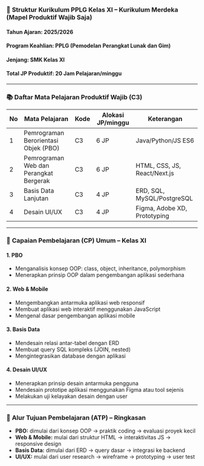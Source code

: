 ### 📘 **Struktur Kurikulum PPLG Kelas XI – Kurikulum Merdeka (Mapel Produktif Wajib Saja)**

#### Tahun Ajaran: 2025/2026

#### Program Keahlian: PPLG (Pemodelan Perangkat Lunak dan Gim)

#### Jenjang: SMK Kelas XI

#### Total JP Produktif: 20 Jam Pelajaran/minggu

---

### 📚 **Daftar Mata Pelajaran Produktif Wajib (C3)**

| No | Mata Pelajaran                         | Kode | Alokasi JP/minggu | Keterangan                   |
| -- | -------------------------------------- | ---- | ----------------- | ---------------------------- |
| 1  | Pemrograman Berorientasi Objek (PBO)   | C3   | 6 JP              | Java/Python/JS ES6           |
| 2  | Pemrograman Web dan Perangkat Bergerak | C3   | 6 JP              | HTML, CSS, JS, React/Next.js |
| 3  | Basis Data Lanjutan                    | C3   | 4 JP              | ERD, SQL, MySQL/PostgreSQL   |
| 4  | Desain UI/UX                           | C3   | 4 JP              | Figma, Adobe XD, Prototyping |

---

### 🎯 **Capaian Pembelajaran (CP) Umum – Kelas XI**
#### 1. **PBO**

* Menganalisis konsep OOP: class, object, inheritance, polymorphism
* Menerapkan prinsip OOP dalam pengembangan aplikasi sederhana

#### 2. **Web & Mobile**

* Mengembangkan antarmuka aplikasi web responsif
* Membuat aplikasi web interaktif menggunakan JavaScript
* Mengenal dasar pengembangan aplikasi mobile

#### 3. **Basis Data**

* Mendesain relasi antar-tabel dengan ERD
* Membuat query SQL kompleks (JOIN, nested)
* Mengintegrasikan database dengan aplikasi

#### 4. **Desain UI/UX**

* Menerapkan prinsip desain antarmuka pengguna
* Mendesain prototipe aplikasi menggunakan Figma atau tool sejenis
* Melakukan uji kelayakan desain dengan user

---

### 🧭 **Alur Tujuan Pembelajaran (ATP) – Ringkasan**
* **PBO:** dimulai dari konsep OOP → praktik coding → evaluasi proyek kecil
* **Web & Mobile:** mulai dari struktur HTML → interaktivitas JS → responsive design
* **Basis Data:** dimulai dari ERD → query dasar → integrasi ke backend
* **UI/UX:** mulai dari user research → wireframe → prototyping → user test
